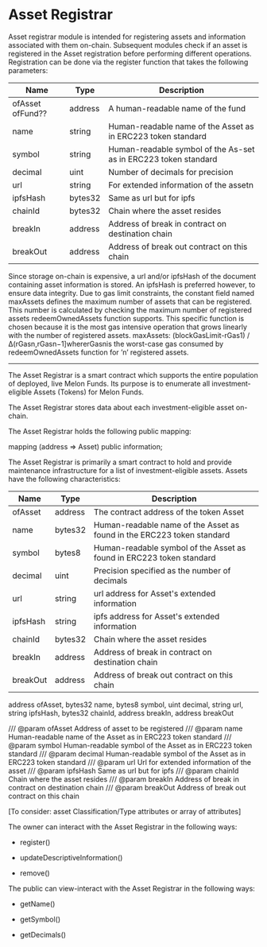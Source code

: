 # Asset Registrar

Asset  registrar  module  is  intended  for  registering  assets  and information associated with them on-chain. Subsequent modules  check  if  an  asset  is  registered  in  the  Asset  registration before  performing  different  operations.  Registration  can  be done via the register function that takes the following parameters:

| Name | Type | Description |
| -------- | -------- | -------- |
| ofAsset ofFund??| address | A human-readable name of the fund|
| name | string | Human-readable name of the Asset as in ERC223 token standard |
|symbol | string | Human-readable symbol of the As-set as in ERC223 token standard |
|decimal | uint | Number of decimals for precision |
|url | string | For extended information of the assetn
|  ipfsHash | bytes32  | Same as url but for ipfs  |
| chainId | bytes32 | Chain where the asset resides |
|breakIn | address | Address  of  break  in  contract  on destination chain |
| breakOut | address | Address  of  break  out  contract  on this chain |

Since storage on-chain is expensive, a url and/or ipfsHash of  the  document  containing  asset  information  is  stored.  An ipfsHash is preferred however, to ensure data integrity. Due   to   gas   limit   constraints,   the   constant field named maxAssets defines  the  maximum  number  of  assets  that  can be  registered.  This  number  is  calculated  by  checking  the maximum number of registered assets redeemOwnedAssets function supports. This specific function is chosen because it is  the  most  gas  intensive  operation  that  grows  linearly  with the number of registered assets. maxAssets:  (blockGasLimit-rGas1)  /∆(rGasn,rGasn−1]whererGasnis   the   worst-case   gas   consumed   by   redeemOwnedAssets function for ’n’ registered assets.

------

The Asset Registrar is a smart contract which supports the entire population of deployed, live Melon Funds. Its purpose is to enumerate all investment-eligible Assets (Tokens) for Melon Funds.

The Asset Registrar stores data about each investment-eligible asset on-chain.

The Asset Registrar holds the following public mapping:

  mapping (address => Asset) public information;

The Asset Registrar is primarily a smart contract to hold and provide maintenance infrastructure for a list of investment-eligible assets.  Assets have the following characteristics:

| Name | Type | Description |
| -------- | -------- | -------- |
| ofAsset | address | The contract address of the token Asset |
| name | bytes32 | Human-readable name of the Asset as found in the ERC223 token standard |
| symbol | bytes8 | Human-readable symbol of the Asset as found in ERC223 token standard |
| decimal | uint | Precision specified as the number of decimals |
| url | string | url address for Asset's extended information |
| ipfsHash | string  | ipfs  address for Asset's extended information |
| chainId | bytes32 | Chain where the asset resides |
|breakIn | address | Address  of  break  in  contract  on destination chain |
| breakOut | address | Address  of  break  out  contract  on this chain |

  address ofAsset,
  bytes32 name,
  bytes8 symbol,
  uint decimal,
  string url,
  string ipfsHash,
  bytes32 chainId,
  address breakIn,
  address breakOut

  /// @param ofAsset Address of asset to be registered
  /// @param name Human-readable name of the Asset as in ERC223 token standard
  /// @param symbol Human-readable symbol of the Asset as in ERC223 token standard
  /// @param decimal Human-readable symbol of the Asset as in ERC223 token standard
  /// @param url Url for extended information of the asset
  /// @param ipfsHash Same as url but for ipfs
  /// @param chainId Chain where the asset resides
  /// @param breakIn Address of break in contract on destination chain
  /// @param breakOut Address of break out contract on this chain


[To consider: asset Classification/Type attributes or array of attributes]

The owner can interact with the Asset Registrar in the following ways:

- register()

- updateDescriptiveInformation()

- remove()

The public can view-interact with the Asset Registrar in the following ways:

- getName()

- getSymbol()

- getDecimals()
